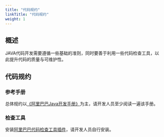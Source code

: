 ```yaml
---
title: "代码规约"
linkTitle: "代码规约"
weight: 1
---
```


## 概述

JAVA代码开发需要遵循一些基础的准则，同时要善于利用一些代码检查工具，以此提升代码的质量与可维护性。

## 代码规约

### 参考手册

总体规约以[《阿里巴巴Java开发手册》](https://github.com/alibaba/p3c)为主，请开发人员至少阅读一遍该手册。

### 检查工具

安装[阿里巴巴代码检查工具插件](https://github.com/alibaba/p3c)，请开发人员自行安装。
